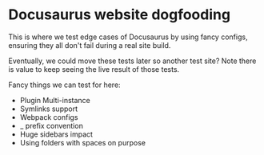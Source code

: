 # Docusaurus website dogfooding

This is where we test edge cases of Docusaurus by using fancy configs, ensuring they all don't fail during a real site build.

Eventually, we could move these tests later so another test site? Note there is value to keep seeing the live result of those tests.

Fancy things we can test for here:

- Plugin Multi-instance
- Symlinks support
- Webpack configs
- \_ prefix convention
- Huge sidebars impact
- Using folders with spaces on purpose
